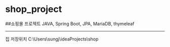 # shop_project

##쇼핑몰 프로젝트
JAVA, Spring Boot, JPA, MariaDB, thymeleaf
<hr/>
집 저장위치 C:\Users\sungj\ideaProjects\shop
